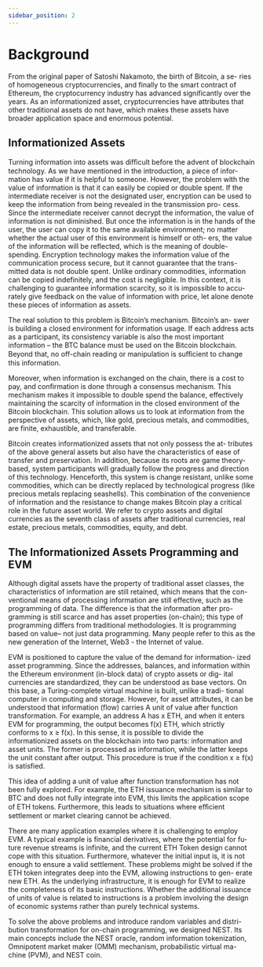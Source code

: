 ```yaml
---
sidebar_position: 2
---
```


# Background

From the original paper of Satoshi Nakamoto, the birth of Bitcoin, a se- ries of homogeneous cryptocurrencies, and finally to the smart contract of Ethereum, the cryptocurrency industry has advanced significantly over the years. As an informationized asset, cryptocurrencies have attributes that other traditional assets do not have, which makes these assets have broader application space and enormous potential.

## Informationized Assets

Turning information into assets was diﬀicult before the advent of blockchain technology. As we have mentioned in the introduction, a piece of infor- mation has value if it is helpful to someone. However, the problem with the value of information is that it can easily be copied or double spent. If the intermediate receiver is not the designated user, encryption can be used to keep the information from being revealed in the transmission pro- cess. Since the intermediate receiver cannot decrypt the information, the value of information is not diminished. But once the information is in the hands of the user, the user can copy it to the same available environment; no matter whether the actual user of this environment is himself or oth- ers, the value of the information will be reflected, which is the meaning of double-spending. Encryption technology makes the information value of the communication process secure, but it cannot guarantee that the trans- mitted data is not double spent. Unlike ordinary commodities, information can be copied indefinitely, and the cost is negligible. In this context, it is challenging to guarantee information scarcity, so it is impossible to accu- rately give feedback on the value of information with price, let alone denote these pieces of information as assets.

The real solution to this problem is Bitcoin’s mechanism. Bitcoin’s an- swer is building a closed environment for information usage. If each address acts as a participant, its consistency variable is also the most important information – the BTC balance must be used on the Bitcoin blockchain. Beyond that, no off-chain reading or manipulation is suﬀicient to change this information.

Moreover, when information is exchanged on the chain, there is a cost to pay, and confirmation is done through a consensus mechanism. This mechanism makes it impossible to double spend the balance, effectively maintaining the scarcity of information in the closed environment of the Bitcoin blockchain. This solution allows us to look at information from the perspective of assets, which, like gold, precious metals, and commodities, are finite, exhaustible, and transferable.

Bitcoin creates informationized assets that not only possess the at- tributes of the above general assets but also have the characteristics of ease of transfer and preservation. In addition, because its roots are game theory-based, system participants will gradually follow the progress and direction of this technology. Henceforth, this system is change resistant, unlike some commodities, which can be directly replaced by technological progress (like precious metals replacing seashells). This combination of the convenience of information and the resistance to change makes Bitcoin play a critical role in the future asset world. We refer to crypto assets and digital currencies as the seventh class of assets after traditional currencies, real estate, precious metals, commodities, equity, and debt.

## The Informationized Assets Programming and EVM

Although digital assets have the property of traditional asset classes, the characteristics of information are still retained, which means that the con- ventional means of processing information are still effective, such as the programming of data. The difference is that the information after pro- gramming is still scarce and has asset properties (on-chain); this type of programming differs from traditional methodologies. It is programming based on value– not just data programming. Many people refer to this as the new generation of the Internet, Web3 - the Internet of value.

EVM is positioned to capture the value of the demand for information- ized asset programming. Since the addresses, balances, and information within the Ethereum environment (in-block data) of crypto assets or dig- ital currencies are standardized, they can be understood as base vectors. On this base, a Turing-complete virtual machine is built, unlike a tradi- tional computer in computing and storage. However, for asset attributes, it can be understood that information (flow) carries A unit of value after function transformation. For example, an address A has x ETH, and when it enters EVM for programming, the output becomes f(x) ETH, which strictly conforms to x ≥ f(x). In this sense, it is possible to divide the informationized assets on the blockchain into two parts: information and asset units. The former is processed as information, while the latter keeps the unit constant after output. This procedure is true if the condition x ≥ f(x) is satisfied.

This idea of adding a unit of value after function transformation has not been fully explored. For example, the ETH issuance mechanism is similar to BTC and does not fully integrate into EVM, this limits the application scope of ETH tokens. Furthermore, this leads to situations where eﬀicient settlement or market clearing cannot be achieved.

There are many application examples where it is challenging to employ EVM. A typical example is financial derivatives, where the potential for fu- ture revenue streams is infinite, and the current ETH Token design cannot cope with this situation. Furthermore, whatever the initial input is, it is not enough to ensure a valid settlement. These problems might be solved if the ETH token integrates deep into the EVM, allowing instructions to gen- erate new ETH. As the underlying infrastructure, it is enough for EVM to realize the completeness of its basic instructions. Whether the additional issuance of units of value is related to instructions is a problem involving the design of economic systems rather than purely technical systems.

To solve the above problems and introduce random variables and distri- bution transformation for on-chain programming, we designed NEST. Its main concepts include the NEST oracle, random information tokenization, Omnipotent market maker (OMM) mechanism, probabilistic virtual ma- chine (PVM), and NEST coin.
